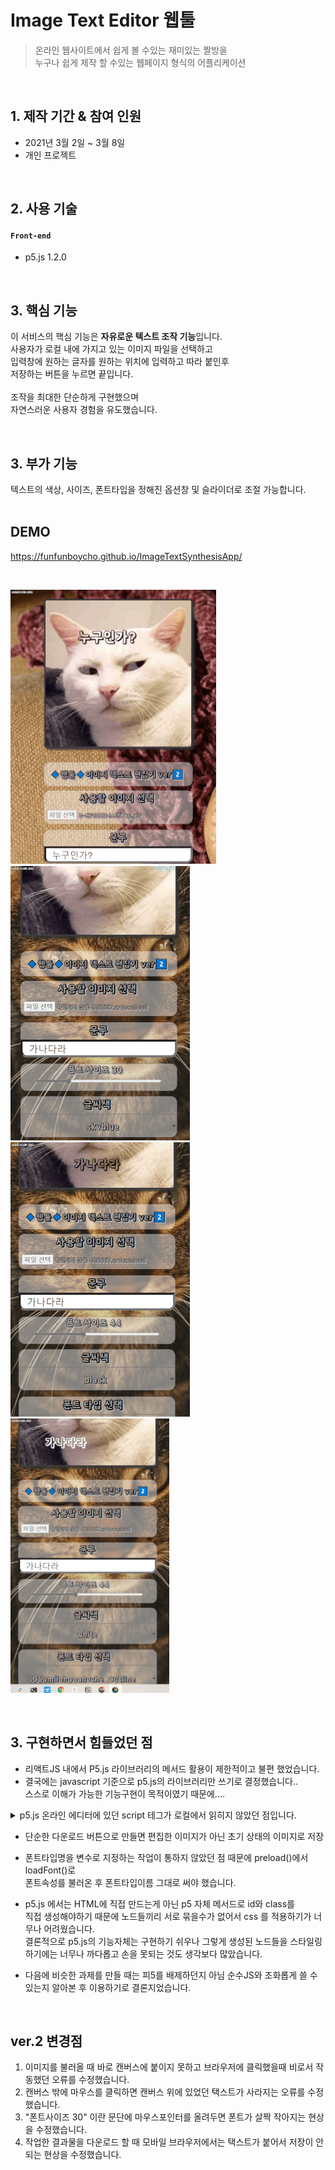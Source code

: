 # Image Text Editor 웹툴
>온라인 웹사이트에서 쉽게 볼 수있는 재미있는 짤방을     
누구나 쉽게 제작 할 수있는 웹페이지 형식의 어플리케이션          

<br />

## 1. 제작 기간 & 참여 인원
- 2021년 3월 2일 ~ 3월 8일
- 개인 프로젝트

<br />

## 2. 사용 기술
#### `Front-end`
  - p5.js 1.2.0

<br />

## 3. 핵심 기능
이 서비스의 핵심 기능은 **자유로운 텍스트 조작 기능**입니다.  
사용자가 로컬 내에 가지고 있는 이미지 파일을 선택하고        
입력창에 원하는 글자를 원하는 위치에 입력하고 따라 붙인후        
저장하는 버튼을 누르면 끝입니다.         
<br />
조작을 최대한 단순하게 구현했으며    
자연스러운 사용자 경험을 유도했습니다.

<br />

## 3. 부가 기능

텍스트의 색상, 사이즈, 폰트타입을 정해진 옵션창 및 슬라이더로 조절 가능합니다.
<br />
<br />

## DEMO
https://funfunboycho.github.io/ImageTextSynthesisApp/

<br />

![Image Text Editor](https://github.com/DragooCho/TIL/blob/main/image/cap1r.gif?raw=true)![Image Text Editor](https://github.com/DragooCho/TIL/blob/main/image/cap3r.gif?raw=true)        
![Image Text Editor](https://github.com/DragooCho/TIL/blob/main/image/cap4r.gif?raw=true)![Image Text Editor](https://github.com/DragooCho/TIL/blob/main/image/cap5r.gif?raw=true)        


<br />

## 3. 구현하면서 힘들었던 점
- 리액트JS 내에서 P5.js 라이브러리의 메서드 활용이 제한적이고 불편 했었습니다.
- 결국에는 javascript 기준으로 p5.js의 라이브러리만 쓰기로 결정했습니다..   
스스로 이해가 가능한 기능구현이 목적이였기 때문에....
</div>
<details>
<summary>p5.js 온라인 에디터에 있던 script 테그가 로컬에서 읽히지 않았던 점입니다.</summary>

[p5.js - Libraries - cdnjs](https://cdnjs.com/libraries/p5.js)에서 최신버전으로 교체했더니 잘 동작했습니다.

</div>
</details>

- 단순한 다운로드 버튼으로 만들면 편집한 이미지가 아닌 초기 상태의 이미지로 저장   
- 폰트타입명을 변수로 지정하는 작업이 통하지 않았던 점 때문에 preload()에서  loadFont()로     
  폰트속성를 불러온 후  폰트타입이름 그대로 써야 했습니다.

- p5.js 에서는 HTML에 직접 만드는게 아닌 p5 자체 메서드로 id와 class를    
  직접 생성해야하기 때문에 노드들끼리 서로 묶을수가 없어서 css 를 적용하기가 너무나 어려웠습니다.  
  결론적으로 p5.js의 기능자체는 구현하기 쉬우나 그렇게 생성된 노드들을 
  스타일링하기에는 너무나 까다롭고 손을 못되는 것도 생각보다 많았습니다. 
  
- 다음에 비슷한 과제를 만들 때는 피5를 배제하던지 아님 순수JS와 
  조화롭게 쓸 수 있는지 알아본 후 이용하기로 결론지었습니다.

<br />

## ver.2 변경점

1. 이미지를 불러올 때 바로 캔버스에 붙이지 못하고 브라우저에 클릭했을때 비로서 작동했던 오류를 수정했습니다.
2. 캔버스 밖에 마우스를 클릭하면 캔버스 위에 있었던 택스트가 사라지는 오류를 수정했습니다.
3. "폰트사이즈 30" 이란 문단에 마우스포인터를 올려두면 폰트가 살짝 작아지는 현상을 수정했습니다.
4. 작업한 결과물을 다운로드 할 때 모바일 브라우저에서는 택스트가 붙어서 저장이 안되는 현상을 수정했습니다. 


